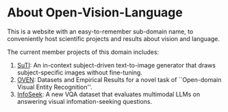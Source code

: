 # About Open-Vision-Language

This is a website with an easy-to-remember sub-domain name, to conveniently host scientific projects and results about vision and language.

The current member projects of this domain includes:
1. [SuTI](https://open-vision-language.github.io/suti/): An in-context subject-driven text-to-image generator that draws subject-specific images without fine-tuning. 
2. [OVEN](https://open-vision-language.github.io/oven/): Datasets and Empirical Results for a novel task of ``Open-domain Visual Entity Recognition''.
2. [InfoSeek](https://open-vision-language.github.io/infoseek/): A new VQA dataset that evaluates multimodal LLMs on answering visual infomation-seeking questions.
